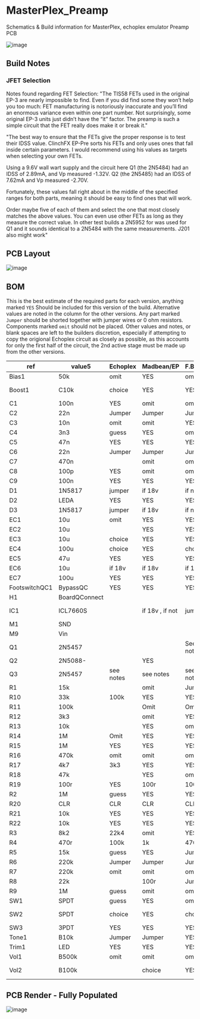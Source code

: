 # MasterPlex_Preamp
Schematics &amp; Build information for MasterPlex, echoplex emulator Preamp PCB

![image](https://user-images.githubusercontent.com/53580358/202931932-c536fd57-5e68-476b-8332-cc7ba6249164.png)


## Build Notes

### JFET Selection
Notes found regarding FET Selection:
"The TIS58 FETs used in the original EP-3 are nearly impossible to find.
Even if you did find some they won’t help you too much:
FET manufacturing is notoriously inaccurate and you’ll find an enormous variance even
within one part number.
Not surprisingly, some original EP-3 units just didn’t have the “it” factor.
The preamp is such a simple circuit that the FET really does make it or break it."

"The best way to ensure that the FETs give the proper response is to test their IDSS value.
ClinchFX EP-Pre sorts his FETs and only uses ones that fall inside certain parameters.
I would recommend using his values as targets when selecting your own FETs.

Using a 9.6V wall wart supply and the circuit here
Q1 (the 2N5484) had an IDSS of 2.89mA, and Vp measured -1.32V.
Q2 (the 2N5485) had an IDSS of 7.62mA and  Vp measured -2.70V.

Fortunately, these values fall right about in the middle of the specified
ranges for both parts, meaning it should be easy to find ones that will work. 

Order maybe five of each of them and select the one that most
closely matches the above values.
You can even use other FETs as long as they measure the correct value.
In other test builds a 2N5952 for was used for Q1 and it sounds identical to a 
2N5484 with the same measurements.
J201 also might work"

## PCB Layout

![image](https://user-images.githubusercontent.com/53580358/202931970-8fb96bfd-4a22-4884-992b-a1703984af00.png)

## BOM

This is the best estimate of the required parts for each version, anything marked `YES` Should be included for this version of the build.
Alternative values are noted in the column for the other versions. Any part marked `Jumper` should be shorted together with jumper wires or 0 ohm resistors.
Components marked `omit` should not be placed. Other values and notes, or blank spaces are left to the builders discretion, especially if attempting to copy the origional Echoplex circuit as closely as possible, as this accounts for only the first half of the circuit, the 2nd active stage must be made up from the other versions.

 ref           | value5        | Echoplex  | Madbean/EP      | F.Briggs  | Aion       |
| ------------- | ------------- | --------- | --------------- | --------- | ---------- |
| Bias1         | 50k           | omit      | YES             | omit      | omit       |
| Boost1        | C10k          | choice    | YES             | YES       | 1M fixed   |
| C1            | 100n          | YES       | omit            | omit      | YES        |
| C2            | 22n           | Jumper    | Jumper          | Jumper    | YES        |
| C3            | 10n           | omit      | omit            | YES       | omit       |
| C4            | 3n3           | guess     | YES             | omit      | 220p       |
| C5            | 47n           | YES       | YES             | YES       | Jumper     |
| C6            | 22n           | Jumper    | Jumper          | Jumper    | YES        |
| C7            | 470n          |           | omit            | omit      | YES        |
| C8            | 100p          | YES       | omit            | omit      | 200p       |
| C9            | 100n          | YES       | YES             | YES       | YES        |
| D1            | 1N5817        | jumper    | if 18v          | if not    | jumper     |
| D2            | LEDA          | YES       | YES             | YES       | YES        |
| D3            | 1N5817        | jumper    | if 18v          | if not    | jumper     |
| EC1           | 10u           | omit      | YES             | YES       | omit       |
| EC2           | 10u           |           | YES             | YES       | omit       |
| EC3           | 10u           | choice    | YES             | YES       | 22u        |
| EC4           | 100u          | choice    | YES             | choice    | 47u        |
| EC5           | 47u           | YES       | YES             | YES       | YES        |
| EC6           | 10u           | if 18v    | if 18v          | if 18v    | if 18v     |
| EC7           | 100u          | YES       | YES             | YES       | YES        |
| FootswitchQC1 | BypassQC      | YES       | YES             | YES       | YES        |
| H1            | BoardQConnect |           |                 |           |            |
| IC1           | ICL7660S      |           | if 18v , if not | jumper    | pin 2&3    |
| M1            | SND           |           |                 |           |            |
| M9            | Vin           |           |                 |           |            |
| Q1            | 2N5457        |           |                 | See notes | See notes  |
| Q2            | 2N5088-       |           | YES             |           |            |
| Q3            | 2N5457        | see notes | see notes       | see notes | see notes  |
| R1            | 15k           |           | omit            | Jumper    | YES        |
| R10           | 33k           | 100k      | YES             | YES       | 100k       |
| R11           | 100k          |           | Omit            | Omit      | YES        |
| R12           | 3k3           |           | omit            | YES       | 10k        |
| R13           | 10k           |           | YES             | omit      | omit       |
| R14           | 1M            | Omit      | YES             | YES       | 4m7        |
| R15           | 1M            | YES       | YES             | YES       | YES        |
| R16           | 470k          | omit      | omit            | omit      | YES        |
| R17           | 4k7           | 3k3       | YES             | YES       | 3k3        |
| R18           | 47k           |           | YES             | omit      | omit       |
| R19           | 100r          | YES       | 100r            | 100r      | 60r        |
| R2            | 1M            | guess     | YES             | YES       | omit       |
| R20           | CLR           | CLR       | CLR             | CLR       | CLR        |
| R21           | 10k           | YES       | YES             | YES       | YES        |
| R22           | 10k           | YES       | YES             | YES       | YES        |
| R3            | 8k2           | 22k4      | omit            | YES       | 22k        |
| R4            | 470r          | 100k      | 1k              | 470r      | 100k       |
| R5            | 15k           | guess     | YES             | Jumper    | Jumper     |
| R6            | 220k          | Jumper    | Jumper          | Jumper    | YES        |
| R7            | 220k          | omit      | omit            | omit      | YES        |
| R8            | 22k           |           | 100r            | Jumper    | YES        |
| R9            | 1M            | guess     | omit            | omit      | YES        |
| SW1           | SPDT          | guess     | YES             | omit      | omit       |
| SW2           | SPDT          | choice    | YES             | choice    | on off on  |
| SW3           | 3PDT          | YES       | YES             | YES       | YES        |
| Tone1         | B10k          | Jumper    | Jumper          | YES       | Jumper     |
| Trim1         | LED           | YES       | YES             | YES       | YES        |
| Vol1          | B500k         | omit      | omit            | omit      | YES        |
| Vol2          | B100k         |           | choice          | YES       | short 2 &3 |

## PCB Render - Fully Populated

![image](https://user-images.githubusercontent.com/53580358/202931998-1b29e478-aa47-4bac-915d-d5d785dd77f6.png)



